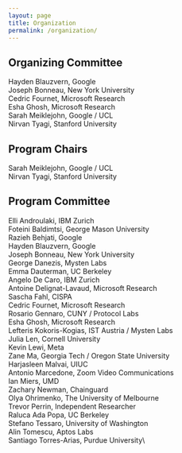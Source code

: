 ```yaml
---
layout: page
title: Organization
permalink: /organization/
---
```


## Organizing Committee

Hayden Blauzvern, Google\
Joseph Bonneau, New York University\
Cedric Fournet, Microsoft Research\
Esha Ghosh, Microsoft Research\
Sarah Meiklejohn, Google / UCL\
Nirvan Tyagi, Stanford University

## Program Chairs
Sarah Meiklejohn, Google / UCL\
Nirvan Tyagi, Stanford University

## Program Committee

Elli Androulaki, IBM Zurich\
Foteini Baldimtsi, George Mason University\
Razieh Behjati, Google\
Hayden Blauzvern, Google\
Joseph Bonneau, New York University\
George Danezis, Mysten Labs\
Emma Dauterman, UC Berkeley\
Angelo De Caro, IBM Zurich\
Antoine Delignat-Lavaud, Microsoft Research\
Sascha Fahl, CISPA\
Cedric Fournet, Microsoft Research\
Rosario Gennaro, CUNY / Protocol Labs\
Esha Ghosh, Microsoft Research\
Lefteris Kokoris-Kogias, IST Austria / Mysten Labs\
Julia Len, Cornell University\
Kevin Lewi, Meta\
Zane Ma, Georgia Tech / Oregon State University\
Harjasleen Malvai, UIUC\
Antonio Marcedone, Zoom Video Communications\
Ian Miers, UMD\
Zachary Newman, Chainguard\
Olya Ohrimenko, The University of Melbourne\
Trevor Perrin, Independent Researcher\
Raluca Ada Popa, UC Berkeley\
Stefano Tessaro, University of Washington\
Alin Tomescu, Aptos Labs\
Santiago Torres-Arias, Purdue University\
